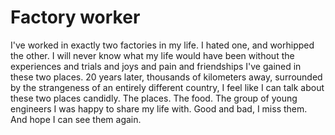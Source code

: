 # Factory worker

I've worked in exactly two factories in my life. I hated one, and worhipped the other. I will never know what my life would have been without the experiences and trials and joys and pain and friendships I've gained in these two places. 20 years later, thousands of kilometers away, surrounded by the strangeness of an entirely different country, I feel like I can talk about these two places candidly. The places. The food. The group of young engineers I was happy to share my life with. Good and bad, I miss them. And hope I can see them again.
